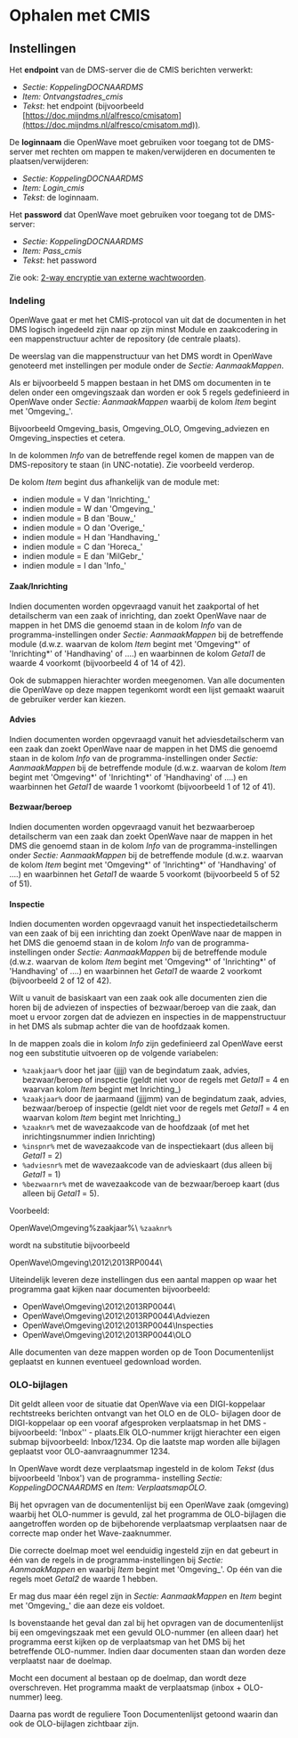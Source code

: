 # Ophalen met CMIS

## Instellingen

Het **endpoint** van de DMS-server die de CMIS berichten verwerkt:

- _Sectie: KoppelingDOCNAARDMS_
- _Item: Ontvangstadres_cmis_
- _Tekst_: het endpoint (bijvoorbeeld [https://doc.mijndms.nl/alfresco/cmisatom](https://doc.mijndms.nl/alfresco/cmisatom.md)).

De **loginnaam** die OpenWave moet gebruiken voor toegang tot de DMS-server met rechten om mappen te maken/verwijderen en documenten te plaatsen/verwijderen:

- _Sectie: KoppelingDOCNAARDMS_
- _Item: Login_cmis_
- _Tekst_: de loginnaam.

Het **password** dat OpenWave moet gebruiken voor toegang tot de DMS-server:

- _Sectie: KoppelingDOCNAARDMS_
- _Item: Pass_cmis_
- _Tekst_: het password

Zie ook: [2-way encryptie van externe wachtwoorden](../../../../instellen_inrichten/2way_encryptie_externe_wachtwoorden.md).

### Indeling

OpenWave gaat er met het CMIS-protocol van uit dat de documenten in het DMS logisch ingedeeld zijn naar op zijn minst Module en zaakcodering in een mappenstructuur achter de repository (de centrale plaats).

De weerslag van die mappenstructuur van het DMS wordt in OpenWave genoteerd met instellingen per module onder de _Sectie: AanmaakMappen_.

Als er bijvoorbeeld 5 mappen bestaan in het DMS om documenten in te delen onder een omgevingszaak dan worden er ook 5 regels gedefinieerd in OpenWave onder _Sectie: AanmaakMappen_ waarbij de kolom _Item_ begint met 'Omgeving\_'.

Bijvoorbeeld Omgeving_basis, Omgeving_OLO, Omgeving_adviezen en Omgeving_inspecties et cetera.

In de kolommen _Info_ van de betreffende regel komen de mappen van de DMS-repository te staan (in UNC-notatie). Zie voorbeeld verderop.

De kolom _Item_ begint dus afhankelijk van de module met:

- indien module = V dan 'Inrichting\_'
- indien module = W dan 'Omgeving\_'
- indien module = B dan 'Bouw\_'
- indien module = O dan 'Overige\_'
- indien module = H dan 'Handhaving\_'
- indien module = C dan 'Horeca\_'
- indien module = E dan 'MilGebr\_'
- indien module = I dan 'Info\_'

#### Zaak/Inrichting

Indien documenten worden opgevraagd vanuit het zaakportal of het detailscherm van een zaak of inrichting, dan zoekt OpenWave naar de mappen in het DMS die genoemd staan in de kolom _Info_ van de programma-instellingen onder _Sectie: AanmaakMappen_ bij de betreffende module (d.w.z. waarvan de kolom _Item_ begint met 'Omgeving*' of 'Inrichting*' of 'Handhaving' of ….) en waarbinnen de kolom _Getal1_ de waarde 4 voorkomt (bijvoorbeeld 4 of 14 of 42).

Ook de submappen hierachter worden meegenomen. Van alle documenten die OpenWave op deze mappen tegenkomt wordt een lijst gemaakt waaruit de gebruiker verder kan kiezen.

#### Advies

Indien documenten worden opgevraagd vanuit het adviesdetailscherm van een zaak dan zoekt OpenWave naar de mappen in het DMS die genoemd staan in de kolom _Info_ van de programma-instellingen onder _Sectie: AanmaakMappen_ bij de betreffende module (d.w.z. waarvan de kolom _Item_ begint met 'Omgeving*' of 'Inrichting*' of 'Handhaving' of ….) en waarbinnen het _Getal1_ de waarde 1 voorkomt (bijvoorbeeld 1 of 12 of 41).

#### Bezwaar/beroep

Indien documenten worden opgevraagd vanuit het bezwaarberoep detailscherm van een zaak dan zoekt OpenWave naar de mappen in het DMS die genoemd staan in de kolom _Info_ van de programma-instellingen onder _Sectie: AanmaakMappen_ bij de betreffende module (d.w.z. waarvan de kolom _Item_ begint met 'Omgeving*' of 'Inrichting*' of 'Handhaving' of ….) en waarbinnen het _Getal1_ de waarde 5 voorkomt (bijvoorbeeld 5 of 52 of 51).

#### Inspectie

Indien documenten worden opgevraagd vanuit het inspectiedetailscherm van een zaak of bij een inrichting dan zoekt OpenWave naar de mappen in het DMS die genoemd staan in de kolom _Info_ van de programma-instellingen onder _Sectie: AanmaakMappen_ bij de betreffende module (d.w.z. waarvan de kolom _Item_ begint met 'Omgeving*' of 'Inrichting*' of 'Handhaving' of ….) en waarbinnen het _Getal1_ de waarde 2 voorkomt (bijvoorbeeld 2 of 12 of 42).

Wilt u vanuit de basiskaart van een zaak ook alle documenten zien die horen bij de adviezen of inspecties of bezwaar/beroep van die zaak, dan moet u ervoor zorgen dat de adviezen en inspecties in de mappenstructuur in het DMS als submap achter die van de hoofdzaak komen.

In de mappen zoals die in kolom _Info_ zijn gedefinieerd zal OpenWave eerst nog een substitutie uitvoeren op de volgende variabelen:

- `%zaakjaar%` door het jaar (jjjj) van de begindatum zaak, advies, bezwaar/beroep of inspectie (geldt niet voor de regels met _Getal1_ = 4 en waarvan kolom _Item_ begint met Inrichting\_)
- `%zaakjaar%` door de jaarmaand (jjjjmm) van de begindatum zaak, advies, bezwaar/beroep of inspectie (geldt niet voor de regels met _Getal1_ = 4 en waarvan kolom _Item_ begint met Inrichting\_)
- `%zaaknr%` met de wavezaakcode van de hoofdzaak (of met het inrichtingsnummer indien Inrichting)
- `%inspnr%` met de wavezaakcode van de inspectiekaart (dus alleen bij _Getal1_ = 2)
- `%adviesnr%` met de wavezaakcode van de advieskaart (dus alleen bij _Getal1_ = 1)
- `%bezwaarnr%` met de wavezaakcode van de bezwaar/beroep kaart (dus alleen bij _Getal1_ = 5).

Voorbeeld:

OpenWave\Omgeving\%zaakjaar%\ `%zaaknr%`

wordt na substitutie bijvoorbeeld

OpenWave\Omgeving\2012\2013RP0044\

Uiteindelijk leveren deze instellingen dus een aantal mappen op waar het programma gaat kijken naar documenten bijvoorbeeld:

- OpenWave\Omgeving\2012\2013RP0044\
- OpenWave\Omgeving\2012\2013RP0044\Adviezen
- OpenWave\Omgeving\2012\2013RP0044\Inspecties
- OpenWave\Omgeving\2012\2013RP0044\OLO

Alle documenten van deze mappen worden op de Toon Documentenlijst geplaatst en kunnen eventueel gedownload worden.

### OLO-bijlagen

Dit geldt alleen voor de situatie dat OpenWave via een DIGI-koppelaar rechtstreeks berichten ontvangt van het OLO en de OLO- bijlagen door de DIGI-koppelaar op een vooraf afgesproken verplaatsmap in het DMS -bijvoorbeeld: 'Inbox'' - plaats.Elk OLO-nummer krijgt hierachter een eigen submap bijvoorbeeld: Inbox/1234.
Op die laatste map worden alle bijlagen geplaatst voor OLO-aanvraagnummer 1234.

In OpenWave wordt deze verplaatsmap ingesteld in de kolom _Tekst_ (dus bijvoorbeeld 'Inbox') van de programma- instelling _Sectie: KoppelingDOCNAARDMS_ en _Item: VerplaatsmapOLO_.

Bij het opvragen van de documentenlijst bij een OpenWave zaak (omgeving) waarbij het OLO-nummer is gevuld, zal het programma de OLO-bijlagen die aangetroffen worden op de bijbehorende verplaatsmap verplaatsen naar de correcte map onder het Wave-zaaknummer.

Die correcte doelmap moet wel eenduidig ingesteld zijn en dat gebeurt in één van de regels in de programma-instellingen bij _Sectie: AanmaakMappen_ en waarbij _Item_ begint met 'Omgeving\_'. Op één van die regels moet _Getal2_ de waarde 1 hebben.

Er mag dus maar één regel zijn in _Sectie: AanmaakMappen_ en _Item_ begint met 'Omgeving\_' die aan deze eis voldoet.

Is bovenstaande het geval dan zal bij het opvragen van de documentenlijst bij een omgevingszaak met een gevuld OLO-nummer (en alleen daar) het programma eerst kijken op de verplaatsmap van het DMS bij het betreffende OLO-nummer. Indien daar documenten staan dan worden deze verplaatst naar de doelmap.

Mocht een document al bestaan op de doelmap, dan wordt deze overschreven. Het programma maakt de verplaatsmap (inbox + OLO-nummer) leeg.

Daarna pas wordt de reguliere Toon Documentenlijst getoond waarin dan ook de OLO-bijlagen zichtbaar zijn.
